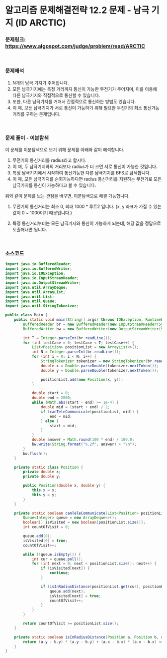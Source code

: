 # 알고리즘 문제해결전략 12.2 문제 - 남극 기지 (ID ARCTIC)

### 문제링크: https://www.algospot.com/judge/problem/read/ARCTIC

<br>

### 문제해석

1. N개의 남극 기지가 주어집니다.
2. 모든 남극기지에는 특정 거리까지 통신이 가능한 무전기가 주어지며, 이를 이용해 다른 남극기지와 직접적으로 통신할 수 있습니다. 
3. 또한, 다른 남극기지를 거쳐서 간접적으로 통신하는 방법도 있습니다.
4. 이 때, 모든 남극기지가 서로 통신이 가능하기 위해 필요한 무전기의 최소 통신가능거리를 구하는 문제입니다.

<br>

### 문제 풀이 - 이분탐색

이 문제를 이분탐색으로 보기 위해 문제를 아래와 같이 해석합니다.

1. 무전기의 통신거리를 radius라고 합시다.
2. 이 때, 두 남극기지와의 거리보다 radius가 더 크면 서로 통신이 가능한 것입니다.
3. 특정 남극기지에서 시작하여 통신가능한 다른 남극기지를 BFS로 탐색합니다.
4. 이 때, 모든 남극기지를 순회가능하다면 radius 통신거리를 지원하는 무전기로 모든 남극기지를 통신이 가능하다고 볼 수 있습니다.

위와 같이 문제를 보는 관점을 바꾸면, 이분탐색으로 해결 가능합니다.

1. 무전기의 통신거리는 최소 0, 최대 1000 * 루트2 입니다. (x, y 좌표가 가질 수 있는 값이 0 ~ 1000이기 때문입니다.)

2. 특정 통신거리부터는 모든 남극기지와 통신이 가능하게 되는데, 해당 값을 정답으로 도출해내면 됩니다.

<br>

### 소스코드

```java
import java.io.BufferedReader;
import java.io.BufferedWriter;
import java.io.IOException;
import java.io.InputStreamReader;
import java.io.OutputStreamWriter;
import java.util.ArrayDeque;
import java.util.ArrayList;
import java.util.List;
import java.util.Queue;
import java.util.StringTokenizer;

public class Main {
    public static void main(String[] args) throws IOException, RuntimeException {
        BufferedReader br = new BufferedReader(new InputStreamReader(System.in));
        BufferedWriter bw = new BufferedWriter(new OutputStreamWriter(System.out));

        int T = Integer.parseInt(br.readLine());
        for (int testCase = 0; testCase < T; testCase++) {
            List<Position> positionList = new ArrayList<>();
            int N = Integer.parseInt(br.readLine());
            for (int i = 0; i < N; i++) {
                StringTokenizer tokenizer = new StringTokenizer(br.readLine());
                double x = Double.parseDouble(tokenizer.nextToken());
                double y = Double.parseDouble(tokenizer.nextToken());

                positionList.add(new Position(x, y));
            }

            double start = 0;
            double end = 2000;
            while (Math.abs(start - end) >= 1e-4) {
                double mid = (start + end) / 2;
                if (canTeleCommunicate(positionList, mid)) {
                    end = mid;
                } else {
                    start = mid;
                }
            }
            double answer = Math.round(100 * end) / 100.0;
            bw.write(String.format("%.2f", answer) + "\n");
        }
        bw.flush();
    }

    private static class Position {
        private double x;
        private double y;

        public Position(double x, double y) {
            this.x = x;
            this.y = y;
        }
    }

    private static boolean canTeleCommunicate(List<Position> positionList, double radius) {
        Queue<Integer> queue = new ArrayDeque<>();
        boolean[] isVisited = new boolean[positionList.size()];
        int countOfVisit = 0;

        queue.add(0);
        isVisited[0] = true;
        countOfVisit++;

        while (!queue.isEmpty()) {
            int cur = queue.poll();
            for (int next = 0; next < positionList.size(); next++) {
                if (isVisited[next]) {
                    continue;
                }

                if (isInRadiusDistance(positionList.get(cur), positionList.get(next), radius)) {
                    queue.add(next);
                    isVisited[next] = true;
                    countOfVisit++;
                }
            }
        }

        return countOfVisit >= positionList.size();
    }

    private static boolean isInRadiusDistance(Position a, Position b, double radius) {
        return (a.y - b.y) * (a.y - b.y) + (a.x - b.x) * (a.x - b.x) <= radius * radius;
    }
}
```

